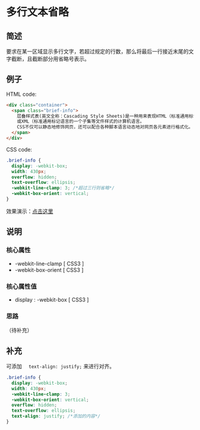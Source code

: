 # 多行文本省略

## 简述

要求在某一区域显示多行文字，若超过规定的行数，那么将最后一行接近末尾的文字截断，且截断部分用省略号表示。

## 例子

HTML code:

```html
<div class="container">
  <span class="brief-info">
    层叠样式表(英文全称：Cascading Style Sheets)是一种用来表现HTML（标准通用标记语言的一个应用）
    或XML（标准通用标记语言的一个子集等文件样式的计算机语言。
    CSS不仅可以静态地修饰网页，还可以配合各种脚本语言动态地对网页各元素进行格式化。
  </span>
</div>
```

CSS code:

```css
.brief-info {
  display: -webkit-box;	
  width: 430px;
  overflow: hidden;
  text-overflow: ellipsis;
  -webkit-line-clamp: 3; /*超过三行则省略*/
  -webkit-box-orient: vertical;
}
```

效果演示：[点击这里](https://jsfiddle.net/wengyifeng/yf4xu3ar/)

## 说明

### 核心属性

+ -webkit-line-clamp [ CSS3 ]
+ -webkit-box-orient [ CSS3 ]

### 核心属性值

+ display : -webkit-box [ CSS3 ]

### 思路

（待补充）

## 补充

可添加 `  text-align: justify;` 来进行对齐。

```css
.brief-info {
  display: -webkit-box;	
  width: 430px;
  -webkit-line-clamp: 3;
  -webkit-box-orient: vertical;
  overflow: hidden;
  text-overflow: ellipsis;
  text-align: justify; /*添加的内容*/
}

```

 